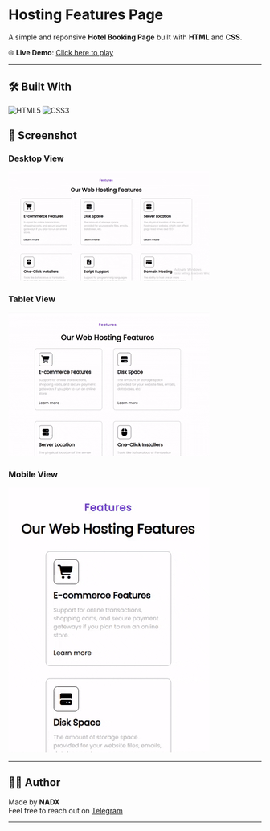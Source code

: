 
#  Hosting Features Page

A simple and reponsive **Hotel Booking Page** built with **HTML** and **CSS**.

🌐 **Live Demo**: [Click here to play](https://nadxweb.netlify.app/hosting-features/)

---

## 🛠️ Built With
![HTML5](https://img.shields.io/badge/-HTML5-E34F26?style=flat-square&logo=html5&logoColor=white)
![CSS3](https://img.shields.io/badge/-CSS3-1572B6?style=flat-square&logo=css3)


## 📸 Screenshot
### Desktop View
![Hotel Booking Preview1](images/desktop-preview.gif)

### Tablet View
![Hotel Booking Preview2](images/table-preview.gif)

### Mobile View
![Hotel Booking Preview3](images/mobile-preview.gif)

---

## 👨‍💻 Author

Made  by **NADX**  
Feel free to reach out on [Telegram](https://t.me/nisimp)

---
